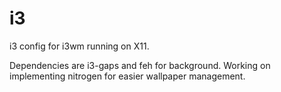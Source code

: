 # i3

i3 config for i3wm running on X11.

Dependencies are i3-gaps and feh for background. Working on implementing nitrogen for easier wallpaper management.

